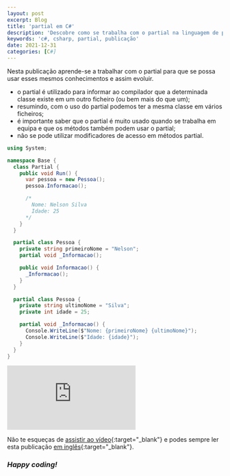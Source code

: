 ```yaml
---
layout: post
excerpt: Blog
title: 'partial em C#'
description: 'Descobre como se trabalha com o partial na linguagem de programação C#. Obtém respostas às tuas dúvidas com a teoria e os exemplos apresentados.'
keywords: 'c#, csharp, partial, publicação'
date: 2021-12-31
categories: [C#]
---
```


Nesta publicação aprende-se a trabalhar com o partial para que se possa usar esses mesmos conhecimentos e assim evoluir.

- o partial é utilizado para informar ao compilador que a determinada classe existe em um outro ficheiro (ou bem mais do que um);
- resumindo, com o uso do partial podemos ter a mesma classe em vários ficheiros;
- é importante saber que o partial é muito usado quando se trabalha em equipa e que os métodos também podem usar o partial;
- não se pode utilizar modificadores de acesso em métodos partial.

```csharp
using System;

namespace Base {
  class Partial {
    public void Run() {
      var pessoa = new Pessoa();
      pessoa.Informacao();

      /*
        Nome: Nelson Silva
        Idade: 25
      */
    }
  }

  partial class Pessoa {
    private string primeiroNome = "Nelson";
    partial void _Informacao();

    public void Informacao() {
      _Informacao();
    }
  }

  partial class Pessoa {
    private string ultimoNome = "Silva";
    private int idade = 25;

    partial void _Informacao() {
      Console.WriteLine($"Nome: {primeiroNome} {ultimoNome}");
      Console.WriteLine($"Idade: {idade}");
    }
  }
}
```

<div class="video-container">
  <iframe src="https://www.youtube.com/embed/xwk4Xx5-zO0" frameborder="0" allowfullscreen></iframe>
</div>

Não te esqueças de [assistir ao vídeo](https://youtu.be/xwk4Xx5-zO0){:target="\_blank"} e podes sempre ler esta publicação [em inglês](https://nelsonsilvadev.com/blog/partial-in-csharp/){:target="\_blank"}.

### _Happy coding!_
